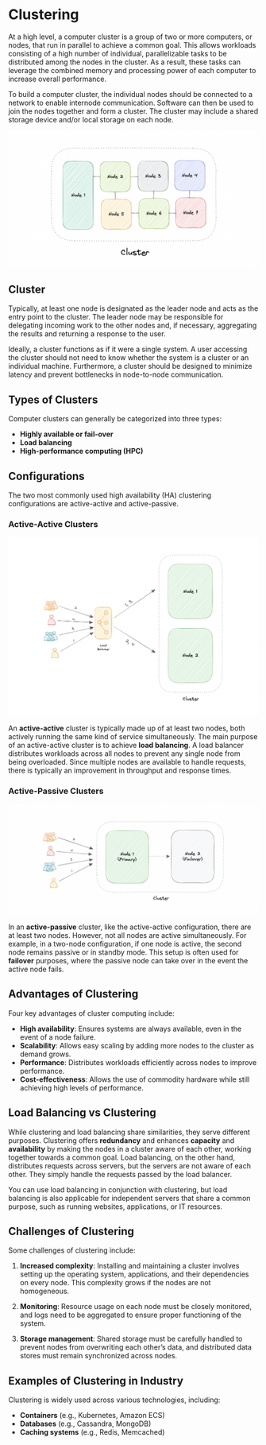 # Clustering

At a high level, a computer cluster is a group of two or more computers, or nodes, that run in parallel to achieve a common goal. This allows workloads consisting of a high number of individual, parallelizable tasks to be distributed among the nodes in the cluster. As a result, these tasks can leverage the combined memory and processing power of each computer to increase overall performance.

To build a computer cluster, the individual nodes should be connected to a network to enable internode communication. Software can then be used to join the nodes together and form a cluster. The cluster may include a shared storage device and/or local storage on each node.

![cluster](cluster.png)

## Cluster

Typically, at least one node is designated as the leader node and acts as the entry point to the cluster. The leader node may be responsible for delegating incoming work to the other nodes and, if necessary, aggregating the results and returning a response to the user.

Ideally, a cluster functions as if it were a single system. A user accessing the cluster should not need to know whether the system is a cluster or an individual machine. Furthermore, a cluster should be designed to minimize latency and prevent bottlenecks in node-to-node communication.

## Types of Clusters

Computer clusters can generally be categorized into three types:
- **Highly available or fail-over**
- **Load balancing**
- **High-performance computing (HPC)**

## Configurations

The two most commonly used high availability (HA) clustering configurations are active-active and active-passive.

### Active-Active Clusters

![active-active](active-active.png)

An **active-active** cluster is typically made up of at least two nodes, both actively running the same kind of service simultaneously. The main purpose of an active-active cluster is to achieve **load balancing**. A load balancer distributes workloads across all nodes to prevent any single node from being overloaded. Since multiple nodes are available to handle requests, there is typically an improvement in throughput and response times.

### Active-Passive Clusters

![active-passive](active-passive.png)

In an **active-passive** cluster, like the active-active configuration, there are at least two nodes. However, not all nodes are active simultaneously. For example, in a two-node configuration, if one node is active, the second node remains passive or in standby mode. This setup is often used for **failover** purposes, where the passive node can take over in the event the active node fails.

## Advantages of Clustering

Four key advantages of cluster computing include:
- **High availability**: Ensures systems are always available, even in the event of a node failure.
- **Scalability**: Allows easy scaling by adding more nodes to the cluster as demand grows.
- **Performance**: Distributes workloads efficiently across nodes to improve performance.
- **Cost-effectiveness**: Allows the use of commodity hardware while still achieving high levels of performance.

## Load Balancing vs Clustering

While clustering and load balancing share similarities, they serve different purposes. Clustering offers **redundancy** and enhances **capacity** and **availability** by making the nodes in a cluster aware of each other, working together towards a common goal. Load balancing, on the other hand, distributes requests across servers, but the servers are not aware of each other. They simply handle the requests passed by the load balancer.

You can use load balancing in conjunction with clustering, but load balancing is also applicable for independent servers that share a common purpose, such as running websites, applications, or IT resources.

## Challenges of Clustering

Some challenges of clustering include:

1. **Increased complexity**: Installing and maintaining a cluster involves setting up the operating system, applications, and their dependencies on every node. This complexity grows if the nodes are not homogeneous.
   
2. **Monitoring**: Resource usage on each node must be closely monitored, and logs need to be aggregated to ensure proper functioning of the system.
   
3. **Storage management**: Shared storage must be carefully handled to prevent nodes from overwriting each other’s data, and distributed data stores must remain synchronized across nodes.

## Examples of Clustering in Industry

Clustering is widely used across various technologies, including:

- **Containers** (e.g., Kubernetes, Amazon ECS)
- **Databases** (e.g., Cassandra, MongoDB)
- **Caching systems** (e.g., Redis, Memcached)
